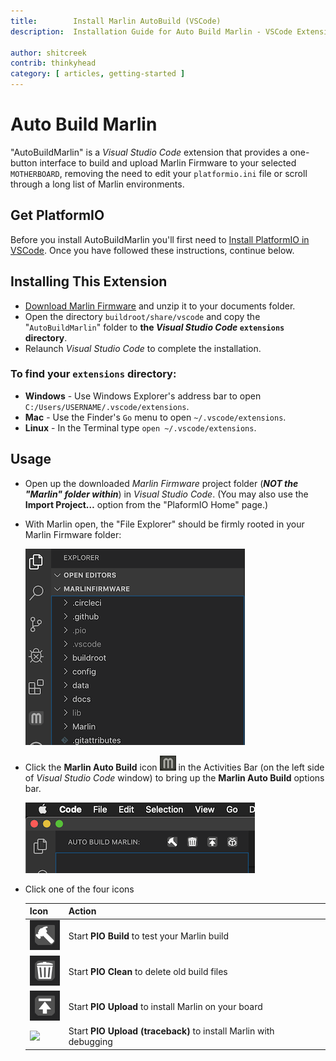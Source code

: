 ```yaml
---
title:        Install Marlin AutoBuild (VSCode)
description:  Installation Guide for Auto Build Marlin - VSCode Extension

author: shitcreek
contrib: thinkyhead
category: [ articles, getting-started ]
---
```


# Auto Build Marlin

"AutoBuildMarlin" is a *Visual Studio Code* extension that provides a one-button interface to build and upload Marlin Firmware to your selected `MOTHERBOARD`, removing the need to edit your `platformio.ini` file or scroll through a long list of Marlin environments.

## Get PlatformIO

Before you install AutoBuildMarlin you'll first need to [Install PlatformIO in VSCode](http://marlinfw.org/docs/basics/install_platformio_vscode.html). Once you have followed these instructions, continue below.

## Installing This Extension

- [Download Marlin Firmware](http://marlinfw.org/meta/download/) and unzip it to your documents folder.
- Open the directory `buildroot/share/vscode` and copy the "`AutoBuildMarlin`" folder to **the *Visual Studio Code* `extensions` directory**.
- Relaunch *Visual Studio Code* to complete the installation.

### To find your `extensions` directory:

- **Windows** - Use Windows Explorer's address bar to open `C:/Users/USERNAME/.vscode/extensions`.
- **Mac** - Use the Finder's `Go` menu to open `~/.vscode/extensions`.
- **Linux** - In the Terminal type `open ~/.vscode/extensions`.

## Usage

- Open up the downloaded *Marlin Firmware* project folder (***NOT the "Marlin" folder within***) in *Visual Studio Code*. (You may also use the **Import Project…** option from the "PlaformIO Home" page.)

- With Marlin open, the "File Explorer" should be firmly rooted in your Marlin Firmware folder:

  ![](https://github.com/MarlinFirmware/Marlin/raw/bugfix-2.0.x/buildroot/share/vscode/AutoBuildMarlin/img/Activity_bar.png)

- Click the **Marlin Auto Build** icon ![AutoBuild Icon](https://github.com/MarlinFirmware/Marlin/raw/bugfix-2.0.x/buildroot/share/vscode/AutoBuildMarlin/img/AB_icon.png) in the Activities Bar (on the left side of *Visual Studio Code* window) to bring up the **Marlin Auto Build** options bar.

  ![](https://github.com/MarlinFirmware/Marlin/raw/bugfix-2.0.x/buildroot/share/vscode/AutoBuildMarlin/img/AB_menu.png)

- Click one of the four icons

  Icon|Action
  ----|------
  ![](https://github.com/MarlinFirmware/Marlin/raw/bugfix-2.0.x/buildroot/share/vscode/AutoBuildMarlin/img/B_small.png)|Start **PIO Build** to test your Marlin build
  ![](https://github.com/MarlinFirmware/Marlin/raw/bugfix-2.0.x/buildroot/share/vscode/AutoBuildMarlin/img/C_small.png)|Start **PIO Clean** to delete old build files
  ![](https://github.com/MarlinFirmware/Marlin/raw/bugfix-2.0.x/buildroot/share/vscode/AutoBuildMarlin/img/U_small.png)|Start **PIO Upload** to install Marlin on your board
  ![](https://github.com/MarlinFirmware/Marlin/raw/bugfix-2.0.x/buildroot/share/vscode/AutoBuildMarlin/img/Ut_small.png)|Start **PIO Upload (traceback)** to install Marlin with debugging